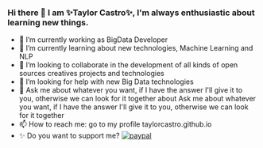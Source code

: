 ### Hi there 👋 I am ✨Taylor Castro✨, I'm always enthusiastic about learning new things.
- 🔭 I’m currently working as BigData Developer
- 🌱 I’m currently learning about new technologies, Machine Learning and NLP
- 👯 I’m looking to collaborate in the development of all kinds of open sources creatives projects and technologies
- 🤔 I’m looking for help with new Big Data technologies
- 💬 Ask me about whatever you want, if I have the answer I'll give it to you, otherwise we can look for it together about Ask me about whatever you want, if I have the       answer I'll give it to you, otherwise we can look for it together
- 📫 How to reach me: go to my profile taylorcastro.github.io 
- ✨ Do you want to support me? [![paypal](![image](https://user-images.githubusercontent.com/32879795/209842741-0c1632cb-3cc7-463a-95fa-00b561811e36.png))]([https://ko-fi.com/Y8Y56XIFG](https://paypal.me/teilorcastro?country.x=ES&locale.x=es_ES))
